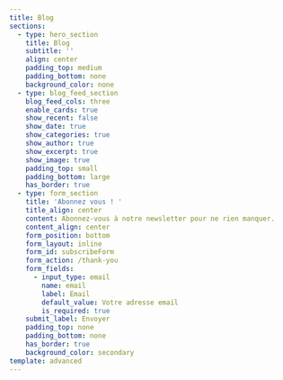 ```yaml
---
title: Blog
sections:
  - type: hero_section
    title: Blog
    subtitle: ''
    align: center
    padding_top: medium
    padding_bottom: none
    background_color: none
  - type: blog_feed_section
    blog_feed_cols: three
    enable_cards: true
    show_recent: false
    show_date: true
    show_categories: true
    show_author: true
    show_excerpt: true
    show_image: true
    padding_top: small
    padding_bottom: large
    has_border: true
  - type: form_section
    title: 'Abonnez vous ! '
    title_align: center
    content: Abonnez-vous à notre newsletter pour ne rien manquer.
    content_align: center
    form_position: bottom
    form_layout: inline
    form_id: subscribeForm
    form_action: /thank-you
    form_fields:
      - input_type: email
        name: email
        label: Email
        default_value: Votre adresse email
        is_required: true
    submit_label: Envoyer
    padding_top: none
    padding_bottom: none
    has_border: true
    background_color: secondary
template: advanced
---
```

